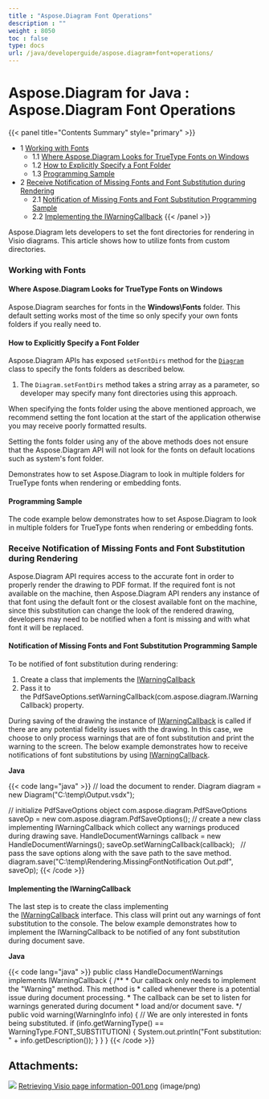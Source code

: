 ```yaml
---
title : "Aspose.Diagram Font Operations" 
description : "" 
weight : 8050 
toc : false
type: docs
url: /java/developerguide/aspose.diagram+font+operations/
---
```


# Aspose.Diagram for Java : Aspose.Diagram Font Operations


{{< panel title="Contents Summary" style="primary" >}}
*   1 [Working with Fonts](#working-with-fonts)
    *   1.1 [Where Aspose.Diagram Looks for TrueType Fonts on Windows](#where-aspose.diagram-looks-for-truetype-fonts-on-windows)
    *   1.2 [How to Explicitly Specify a Font Folder](#how-to-explicitly-specify-a-font-folder)
    *   1.3 [Programming Sample](#programming-sample)
*   2 [Receive Notification of Missing Fonts and Font Substitution during Rendering](#receive-notification-of-missing-fonts-and-font-substitution-during-rendering)
    *   2.1 [Notification of Missing Fonts and Font Substitution Programming Sample](#notification-of-missing-fonts-and-font-substitution-programming-sample)
    *   2.2 [Implementing the IWarningCallback](#implementing-the-iwarningcallback)
{{< /panel >}}
 

Aspose.Diagram lets developers to set the font directories for rendering in Visio diagrams. This article shows how to utilize fonts from custom directories.

### Working with Fonts

#### Where Aspose.Diagram Looks for TrueType Fonts on Windows

Aspose.Diagram searches for fonts in the **Windows\\Fonts** folder. This default setting works most of the time so only specify your own fonts folders if you really need to.

#### How to Explicitly Specify a Font Folder

Aspose.Diagram APIs has exposed `setFontDirs` method for the [`Diagram`](http://www.aspose.com/api/java/diagram/com.aspose.diagram/classes/Diagram) class to specify the fonts folders as described below.

1.  The `Diagram.setFontDirs` method takes a string array as a parameter, so developer may specify many font directories using this approach.

When specifying the fonts folder using the above mentioned approach, we recommend setting the font location at the start of the application otherwise you may receive poorly formatted results.

Setting the fonts folder using any of the above methods does not ensure that the Aspose.Diagram API will not look for the fonts on default locations such as system's font folder.

Demonstrates how to set Aspose.Diagram to look in multiple folders for TrueType fonts when rendering or embedding fonts.

#### Programming Sample

The code example below demonstrates how to set Aspose.Diagram to look in multiple folders for TrueType fonts when rendering or embedding fonts.

### Receive Notification of Missing Fonts and Font Substitution during Rendering

Aspose.Diagram API requires access to the accurate font in order to properly render the drawing to PDF format. If the required font is not available on the machine, then Aspose.Diagram API renders any instance of that font using the default font or the closest available font on the machine, since this substitution can change the look of the rendered drawing, developers may need to be notified when a font is missing and with what font it will be replaced.

#### Notification of Missing Fonts and Font Substitution Programming Sample

To be notified of font substitution during rendering:

1.  Create a class that implements the [IWarningCallback](https://apireference.aspose.com/java/diagram/com.aspose.diagram/IWarningCallback)
2.  Pass it to the PdfSaveOptions.setWarningCallback(com.aspose.diagram.IWarningCallback) property.

During saving of the drawing the instance of [IWarningCallback](https://apireference.aspose.com/java/diagram/com.aspose.diagram/IWarningCallback) is called if there are any potential fidelity issues with the drawing. In this case, we choose to only process warnings that are of font substitution and print the warning to the screen. The below example demonstrates how to receive notifications of font substitutions by using [IWarningCallback](https://apireference.aspose.com/java/diagram/com.aspose.diagram/IWarningCallback).

**Java**

{{< code lang="java" >}}
// load the document to render.
Diagram diagram = new Diagram("C:\\temp\\Output.vsdx");


// initialize PdfSaveOptions object
com.aspose.diagram.PdfSaveOptions saveOp = new com.aspose.diagram.PdfSaveOptions();
// create a new class implementing IWarningCallback which collect any warnings produced during drawing save.
HandleDocumentWarnings callback = new HandleDocumentWarnings();
saveOp.setWarningCallback(callback);
 
// pass the save options along with the save path to the save method.
diagram.save("C:\\temp\\Rendering.MissingFontNotification Out.pdf", saveOp);
{{< /code >}}

#### Implementing the IWarningCallback

The last step is to create the class implementing the [IWarningCallback](https://apireference.aspose.com/java/diagram/com.aspose.diagram/IWarningCallback) interface. This class will print out any warnings of font substitution to the console. The below example demonstrates how to implement the IWarningCallback to be notified of any font substitution during document save.

**Java**

{{< code lang="java" >}}
public class HandleDocumentWarnings implements IWarningCallback {
     /**
     * Our callback only needs to implement the "Warning" method. This method is
     * called whenever there is a potential issue during document processing.
     * The callback can be set to listen for warnings generated during document
     * load and/or document save.
     */
     public void warning(WarningInfo info) {
         // We are only interested in fonts being substituted.
         if (info.getWarningType() == WarningType.FONT_SUBSTITUTION) {
         System.out.println("Font substitution: " + info.getDescription());
     }
 }
}
{{< /code >}}

## Attachments:

![](https://docs2.aspose.com/diagram/java/images/icons/bullet_blue.gif) [Retrieving Visio page information-001.png](https://docs2.aspose.com/diagram/java/attachments/18612534/18809093.png) (image/png)  

